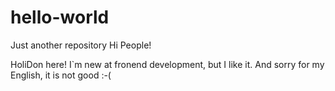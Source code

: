 # hello-world
Just another repository
 Hi People!
 
 HoliDon here! I`m new at fronend development, but I like it. And sorry for my English, it is not good :-(
